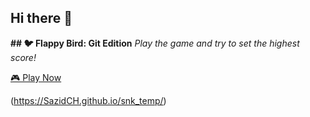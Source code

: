 ## Hi there 👋
**## 🐦 Flappy Bird: Git Edition**
*Play the game and try to set the highest score!*

[🎮 Play Now](https://sazidch.github.io/git_bird/)


<!--
**SazidCH/SazidCH** is a ✨ _special_ ✨ repository because its `README.md` (this file) appears on your GitHub profile.

Here are some ideas to get you started:

- 🔭 I’m currently working on ...
- 🌱 I’m currently learning ...
- 👯 I’m looking to collaborate on ...
- 🤔 I’m looking for help with ...
- 💬 Ask me about ...
- 📫 How to reach me: ...
- 😄 Pronouns: ...
- ⚡ Fun fact: ...
-->
(https://SazidCH.github.io/snk_temp/)
<!--![GitHub Snake](https://github.com/SazidCH/snk_temp/blob/output/github-contribution-grid-snake.svg)
[🎮 Or Play Snake Game](https://SazidCH.github.io/snk_temp/)>
